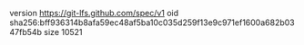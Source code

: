 version https://git-lfs.github.com/spec/v1
oid sha256:bff936314b8afa59ec48af5ba10c035d259f13e9c971ef1600a682b0347fb54b
size 10521
